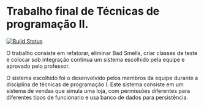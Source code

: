# Trabalho final de Técnicas de programação II.
[![Build Status](https://travis-ci.org/TEC2TRAB/trab-tec-final.svg?branch=master)](https://travis-ci.org/TEC2TRAB/trab-tec-final)

O trabalho consiste em refatorar, eliminar Bad Smells, criar classes de teste e colocar sob integração continua um sistema escolhido pela
equipe e aprovado pelo professor.

O sistema escolhido foi o desenvolvido pelos membros da equipe durante a disciplina de técnicas de programação I. Este sistema consiste em um sistema de vendas que simula uma loja, com permissões diferentes para diferentes tipos de funcionario e usa banco de dados para persistência. 

